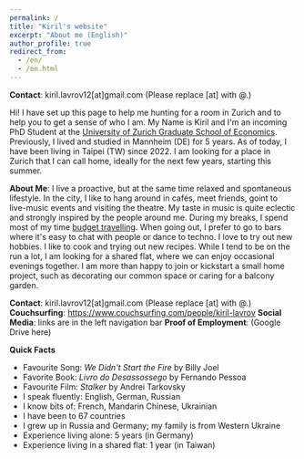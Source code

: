 ```yaml
---
permalink: /
title: "Kiril's website"
excerpt: "About me (English)"
author_profile: true
redirect_from: 
  - /en/
  - /en.html
---
```


**Contact**: kiril.lavrov12[at]gmail.com    (Please replace [at] with @.)

Hi! I have set up this page to help me hunting for a room in Zurich and to help you to get a sense of who I am.
My Name is Kiril and I'm an incoming PhD Student at the [University of Zurich Graduate School of Economics](https://www.econ.uzh.ch/en/study/phd/zurichgse.html). Previously, I lived and studied in Mannheim (DE) for 5 years. As of today, I have been living in Taipei (TW) since 2022. I am looking for a place in Zurich that I can call home, ideally for the next few years, starting this summer.

**About Me**: I live a proactive, but at the same time relaxed and spontaneous lifestyle. In the city, I like to hang around in cafés, meet friends, goint to live-music events and visiting the theatre. My taste in music is quite eclectic and strongly inspired by the people around me. During my breaks, I spend most of my time [budget travelling](https://klavrov98.github.io/travel/). When going out, I prefer to go to bars where it's easy to chat with people or dance to techno. I love to try out new hobbies. I like to cook and trying out new recipes. While I tend to be on the run a lot, I am looking for a shared flat, where we can enjoy occasional evenings together. I am more than happy to join or kickstart a small home project, such as decorating our common space or caring for a balcony garden.

**Contact**: kiril.lavrov12[at]gmail.com    (Please replace [at] with @.)
**Couchsurfing**: https://www.couchsurfing.com/people/kiril-lavrov
**Social Media**: links are in the left navigation bar
**Proof of Employment**: (Google Drive here)

**Quick Facts** 
- Favourite Song: _We Didn't Start the Fire_ by Billy Joel
- Favorite Book: _Livro do Desassossego_ by Fernando Pessoa
- Favourite Film: _Stalker_ by Andrei Tarkovsky
- I speak fluently: English, German, Russian
- I know bits of: French, Mandarin Chinese, Ukrainian
- I have been to 67 countries 
- I grew up in Russia and Germany; my family is from Western Ukraine
- Experience living alone: 5 years (in Germany)
- Experience living in a shared flat: 1 year (in Taiwan)





